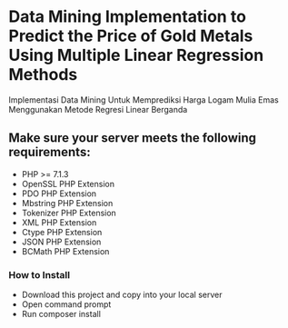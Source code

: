 # Data Mining Implementation to Predict the Price of Gold Metals Using Multiple Linear Regression Methods
Implementasi Data Mining Untuk Memprediksi Harga Logam Mulia Emas Menggunakan Metode Regresi Linear Berganda

## Make sure your server meets the following requirements:

* PHP >= 7.1.3
* OpenSSL PHP Extension
* PDO PHP Extension
* Mbstring PHP Extension
* Tokenizer PHP Extension
* XML PHP Extension
* Ctype PHP Extension
* JSON PHP Extension
* BCMath PHP Extension

### How to Install
* Download this project and copy into your local server
* Open command prompt
* Run composer install
